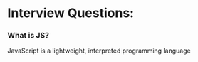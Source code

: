 # Interview Questions:

### What is JS?
JavaScript is a lightweight, interpreted programming language


